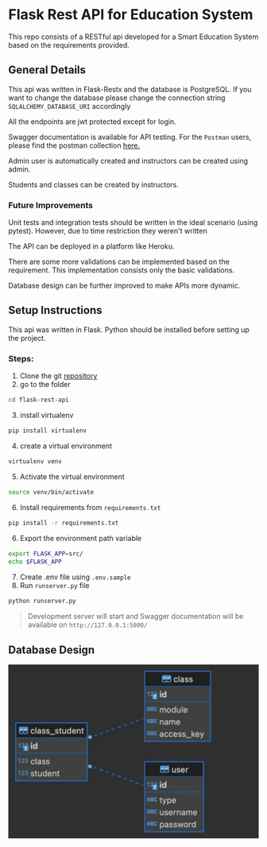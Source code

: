 # Flask Rest API for Education System

This repo consists of a RESTful api developed for a Smart Education System based on the requirements provided. 

## General Details
This api was written in Flask-Restx and the database is PostgreSQL. If you want to change the database please change the connection string `SQLALCHEMY_DATABASE_URI` accordingly

All the endpoints are jwt protected except for login. 

Swagger documentation is available for API testing. For the `Postman` users, please find the postman collection [here.](https://api.postman.com/collections/9004865-6be67543-7b49-4023-a6fa-5d71b30cc8e7?access_key=PMAT-01GTBKEE1V8VGRKRSZVM3GNQZY)

Admin user is automatically created and instructors can be created using admin.

Students and classes can be created by instructors. 

### Future Improvements

Unit tests and integration tests should be written in the ideal scenario (using pytest). However, due to time restriction they weren't written

The API can be deployed in a platform like Heroku.

There are some more validations can be implemented based on the requirement. This implementation consists only the basic validations.

Database design can be further improved to make APIs more dynamic.


## Setup Instructions 

This api was written in Flask. Python should be installed before setting up the project.

### Steps:

1. Clone the git [repository](https://github.com/Gihan-Liyanage/flask-rest-api.git) 
2. go to the folder
```bash
cd flask-rest-api
```
3. install virtualenv
```bash
pip install virtualenv
```
4. create a virtual environment
```bash
virtualenv venv
```
5. Activate the virtual environment
```bash
source venv/bin/activate
```
6. Install requirements from `requirements.txt`
```bash
pip install -r requirements.txt
```
6. Export the environment path variable
```bash
export FLASK_APP=src/
echo $FLASK_APP
```
7. Create .env file using `.env.sample`
8. Run `runserver.py` file
```bash
python runserver.py
```
> Development server will start and Swagger documentation will be available on `http://127.0.0.1:5000/`

## Database Design
![Database Design](./images/database.png)